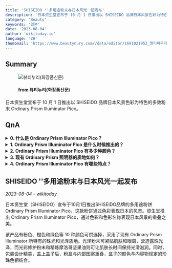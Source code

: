 ```yaml
---
title: 'SHISEIDO ''多用途粉末与日本风光一起发布'
description: '日本资生堂宣布于 10 月 1 日推出以 SHISEIDO 品牌日本风景色彩为特色的多效粉末 Ordinary Prism Illuminator Pico。'
category: 'Beauty'
keywords: '일본'
date: '2023-08-04'
author: 'wikitoday.io'
language: 'ZH'
thumbnail: 'https://www.beautynury.com//data/editor/1691021952_멀티파우더.jpg'
---
```


## Summary



<figure>
    <img src="https://www.beautynury.com//data/editor/1691021952_멀티파우더.jpg" alt="뷰티누리(화장품신문)" />
    <figcaption>
        <h4> from 뷰티누리(화장품신문)</h4>
    </figcaption>
</figure>


日本资生堂宣布于 10 月 1 日推出以 SHISEIDO 品牌日本风景色彩为特色的多效粉末 Ordinary Prism Illuminator Pico。


## QnA

    
<details>
        <summary><b>0. 什么是 Ordinary Prism Illuminator Pico？</b></summary>
        Ordinary Prism Illuminator Pico 是一款多用途粉饼，通过色彩表现 SHISEIDO 品牌下的日本风景。
    </details>
    
<details>
        <summary><b>1. Ordinary Prism Illuminator Pico 是什么时候推出的？</b></summary>
        Ordinary Prism Illuminator Pico 于 10 月 1 日推出。
    </details>
    
<details>
        <summary><b>2. Ordinary Prism Illuminator Pico 有多少种颜色？</b></summary>
        Ordinary Prism Illuminator Pico 有 10 种颜色，包括粉色、橙色和绿色。
    </details>
    
<details>
        <summary><b>3. 现有 Ordinary Prism 照明器的质地如何？</b></summary>
        现有的 Ordinary Prism Illuminator 具有珠光和光泽质感。
    </details>
    
<details>
        <summary><b>4. Ordinary Prism Illuminator Pico 有哪些特点？</b></summary>
        Ordinary Prism Illuminator Pico 能紧贴肌肤和眼周，打造露珠般的光彩。它还含有光彩护理粉末和精炼摩洛哥坚果油，可保持肌肤光滑滋润。
    </details>
    


## SHISEIDO ''多用途粉末与日本风光一起发布

_2023-08-04 - wikitoday_

日本资生堂（SHISEIDO）宣布于10月1日推出SHISEIDO品牌的多用途粉饼Ordinary Prism Illuminator Pico，这款粉饼通过色彩表现日本的风景。资生堂推出 Ordinary Prism Illuminator Pico，通过色彩和色彩名称表现日本风景的重叠之美。



该产品有粉色、橙色和绿色等 10 种颜色可供选择，采用了现有 Ordinary Prism Illuminator 所特有的珠光和光泽质地。光泽粉末可紧贴肌肤和眼周，营造露珠光泽，而光彩修护粉末和精炼摩洛哥坚果油则可让肌肤长时间保持光滑滋润。同时，包装设计精美，盖上盖子后，粉盒与内部图案重叠，盒子的颜色与内容物规定的珍珠色相结合。
